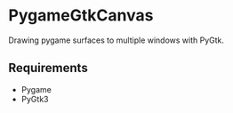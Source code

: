 # PygameGtkCanvas

Drawing pygame surfaces to multiple windows with PyGtk.

## Requirements
* Pygame
* PyGtk3
